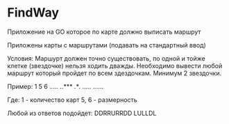 # FindWay
Приложение на GO которое по карте должно выписать маршрут

Приложены карты с маршрутами (подавать на стандартный ввод)

Условия:
Маршурт должен точно существовать, по одной и тойже клетке (звездочке) нельзя ходить дважды. Необходимо вывести любой маршрут который пройдет по всем здездочкам. Минимум 2 звездочки.

Пример:
1
5 6
.*....
.*.***
.***.*
.....*
......

Где:
1 - количество карт
5, 6 - размерность

Любой из ответов подойдет:
DDRRURRDD
LULLDL